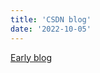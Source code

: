 ```yaml
---
title: 'CSDN blog'
date: '2022-10-05'
---
```


[Early blog](https://blog.csdn.net/u013351484?type=blog)
